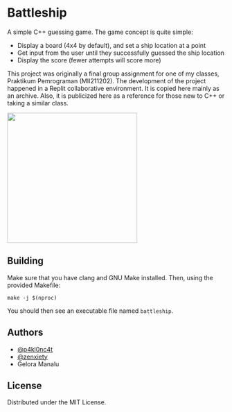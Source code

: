 # Battleship

A simple C++ guessing game. The game concept is quite simple:
- Display a board (4x4 by default), and set a ship location at a point
- Get input from the user until they successfully guessed the ship location
- Display the score (fewer attempts will score more)


This project was originally a final group assignment for one of my classes, Praktikum Pemrograman (MII211202). The development of the project happened in a Replit collaborative environment. It is copied here mainly as an archive. Also, it is publicized here as a reference for those new to C++ or taking a similar class.

<img src="https://user-images.githubusercontent.com/30001379/165192301-18e3172f-44a4-4764-8f1b-55d0946122b5.png" width=300>

## Building
Make sure that you have clang and GNU Make installed. Then, using the provided Makefile:
```
make -j $(nproc)
```
You should then see an executable file named `battleship`.

## Authors
- [@p4kl0nc4t](https://github.com/p4kl0nc4t)
- [@zenxiety](https://github.com/zenxiety)
- Gelora Manalu

## License
Distributed under the MIT License.
